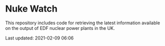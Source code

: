 # Nuke Watch

This repository includes code for retrieving the latest information available on the output of EDF nuclear power plants in the UK.

Last updated: 2021-02-09 06:06